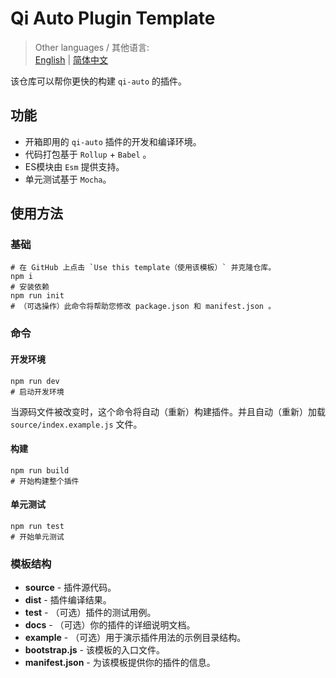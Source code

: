 # Qi Auto Plugin Template

> Other languages / 其他语言:  
> [English](./README.md) | [简体中文](./README.zh_CN.md)  

该仓库可以帮你更快的构建 `qi-auto` 的插件。

## 功能

- 开箱即用的 `qi-auto` 插件的开发和编译环境。
- 代码打包基于 `Rollup` + `Babel` 。
- ES模块由 `Esm` 提供支持。
- 单元测试基于 `Mocha`。

## 使用方法

### 基础

```
# 在 GitHub 上点击 `Use this template（使用该模板）` 并克隆仓库。
npm i
# 安装依赖
npm run init
# （可选操作）此命令将帮助您修改 package.json 和 manifest.json 。
```

### 命令

#### 开发环境

```
npm run dev
# 启动开发环境
```

当源码文件被改变时，这个命令将自动（重新）构建插件。并且自动（重新）加载 `source/index.example.js` 文件。

#### 构建

```
npm run build
# 开始构建整个插件
```

#### 单元测试

```
npm run test
# 开始单元测试
```

### 模板结构

<!-- - **common** - 为该模板提供有用的信息和方法 -->
<!-- - **constructor** - `Rollup` 的配置和开发及编译操作。 -->
- **source** - 插件源代码。
- **dist** - 插件编译结果。
- **test** - （可选）插件的测试用例。
- **docs** - （可选）你的插件的详细说明文档。
- **example** - （可选）用于演示插件用法的示例目录结构。
- **bootstrap.js** - 该模板的入口文件。
- **manifest.json** - 为该模板提供你的插件的信息。